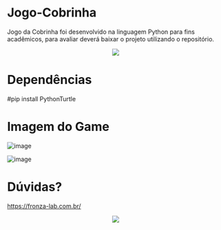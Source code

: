 # Jogo-Cobrinha

Jogo da Cobrinha foi desenvolvido na linguagem Python para fins acadêmicos, para avaliar deverá baixar o projeto utilizando o repositório. 

<p align="center">
  <a href="https://skillicons.dev">
    <img src="https://skillicons.dev/icons?i=py,bash,git,vscode" />
  </a>
</p>


# Dependências

#pip install PythonTurtle

# Imagem do Game
![image](https://github.com/MickaelFronza/Jogo-Cobrinha/assets/24191077/3e996215-b103-4b43-91a9-fe3766c038fb)


![image](https://github.com/MickaelFronza/Jogo-Cobrinha/assets/24191077/9a914418-0093-4277-9d79-e0be17e87786)

# Dúvidas? 
https://fronza-lab.com.br/

<p align="center">
  <a href="https://skillicons.dev">
    <img src="https://skillicons.dev/icons?i=telegram" />
  </a>
</p>
